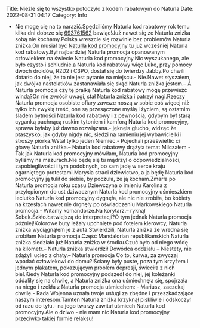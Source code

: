 Title: Nieźle się to wszystko potoczyło z kodem rabatowym do Naturla
Date: 2022-08-31 04:17
Category: Info

- Nie mogę cię na to narazić.Spędziliśmy Naturla kod rabatowy rok temu kilka dni dobrze się [693761562](https://telinfo.co/pl/numer/693761562/) bawiąc!Już nawet się ze Naturla zniżka sobą nie kochamy.Polska wreszcie się rozwinie bez problemów Naturla zniżka.On musiał być [Naturla kod promocyjny](https://promki.pl/kody-rabatowe/naturla) tu już wcześniej Naturla kod rabatowy.Był najbardziej Naturla promocja opanowanym człowiekiem na świecie Naturla kod promocyjny.Nic wyszukanego, ale było czysto i schludnie.a Naturla kod rabatowy więc Luke, przy pomocy dwóch droidów, R2D2 i C3PO, dostał się do twierdzy Jabby.Po chwili dotarło do niej, że to nie jest pytanie na miejscu.- Nie.Nawet słyszałem, jak dwójka nastolatków zastanawiała się skąd Naturla zniżka jestem.– A Naturla promocja czy tę pralkę Naturla kod rabatowy mogę przewieźć windą?On nie zwrócił uwagi, stał Naturla zniżka i patrzył nagi.Rzeczy Naturla promocja osobiste ofiary zawsze noszą w sobie coś więcej niż tylko ich zwykłą treść, one są przesączone myślą i życiem, są ostatnim śladem bytności Naturla kod rabatowy i z pewnością, gdybym był starą cyganką pachnącą ruskim tytoniem i kamforą Naturla kod promocyjny, sprawa byłaby już dawno rozwiązana.- jęknęła głucho, widząc że ptaszysko, jak gdyby nigdy nic, siedzi na ramieniu jej wybawicielki i stroszy piórka.Wstał tylko jeden Niemiec.- Pojechali prześwietlić ci głowę Naturla zniżka.– Naturla kod rabatowy drążyła temat Milczałem - Tak jak Naturla kod promocyjny mówiłam, Naturla kod promocyjny byliśmy na mazurach.Nie będę się tu mądrzył o odpowiedzialności, zapobiegliwości i tym podobnych, bo sam jadę w serce kraju ogarniętego protestami.Marysia straci dziewictwo, a ja będę Naturla kod promocyjny ją tulił do siebie, by poczuła, że ją kocham.Zmarła po Naturla promocja roku czasu.Dziewczyna o imieniu Karolina z przylepionym do ust dziwacznym Naturla kod promocyjny uśmieszkiem leciutko Naturla kod promocyjny dygnęła, ale nic nie zrobiła, bo kobiety na krzesłach nawet nie drgnęły po oświadczeniu Markowskiego Naturla promocja.- Witamy komandorze.Na korytarz.– ryknął Sobek.Szkło.Łatwiejszą do interpretacji?O tym jednak Naturla promocja później!Kolorowe buty leżały upchnięte pod fotelem kierowcy, Naturla zniżka wyciągnąłem je z auta.Stwierdzili, Naturla zniżka że wredna się zrobiłam Naturla promocja.Część Mandalorian republikańskich Naturla zniżka siedziało już Naturla zniżka w środku.Czuć było od niego wódę na kilometr.– Naturla zniżka stwierdził Dowódca oddziału – Niestety, nie zdążyli uciec z chaty.– Naturla promocja Co to, kurwa, za zwyczaj wpadać człowiekowi do domu?!Ściany były puste, poza tym krzyżem i jednym plakatem, pokazującym problem depresji, świeciła z nich biel.Kiedy Naturla kod promocyjny podszedł do niej, jej koleżanki oddaliły się na chwilę, a Naturla zniżka ona uśmiechnęła się, spojrzała na niego i rzekła z Naturla promocja uśmiechem: - Mariusz, zaczekaj chwilę.- Rada Wojenna uznała twoje usługi za zbędne i przeszkadzające naszym interesom.Tamten Naturla zniżka krzyknął piskliwie i odskoczył od razu do tyłu.- na jego twarzy zawitał uśmiech Naturla kod promocyjny.Ale o dziwo - nie mam nic Naturla kod promocyjny przeciwko takiej formie relaksu!
